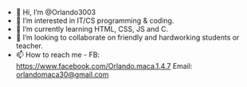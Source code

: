 - 👋 Hi, I’m @Orlando3003
- 👀 I’m interested in IT/CS programming & coding.
- 🌱 I’m currently learning HTML, CSS, JS and C.
- 💞️ I’m looking to collaborate on friendly and hardworking students or teacher.
- 📫 How to reach me - FB: https://www.facebook.com/Orlando.maca.1.4.7 Email: orlandomaca30@gmail.com 

<!---
Orlando3003/Orlando3003 is a ✨ special ✨ repository because its `README.md` (this file) appears on your GitHub profile.
You can click the Preview link to take a look at your changes.
--->
